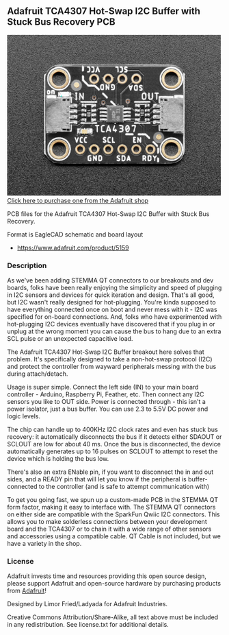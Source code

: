 ## Adafruit TCA4307 Hot-Swap I2C Buffer with Stuck Bus Recovery PCB

<a href="http://www.adafruit.com/products/5159"><img src="assets/5159.jpg?raw=true" width="500px"><br/>
Click here to purchase one from the Adafruit shop</a>

PCB files for the Adafruit TCA4307 Hot-Swap I2C Buffer with Stuck Bus Recovery. 

Format is EagleCAD schematic and board layout
* https://www.adafruit.com/product/5159

### Description

As we've been adding  STEMMA QT connectors to our breakouts and dev boards, folks have been really enjoying the simplicity and speed of plugging in I2C sensors and devices for quick iteration and design. That's all good, but I2C wasn't really designed for hot-plugging. You're kinda supposed to have everything connected once on boot and never mess with it - I2C was specified for on-board connections. And, folks who have experimented with hot-plugging I2C devices eventually have discovered that if you plug in or unplug at the wrong moment you can cause the bus to hang due to an extra SCL pulse or an unexpected capacitive load.

The Adafruit TCA4307 Hot-Swap I2C Buffer breakout here solves that problem. It's specifically designed to take a non-hot-swap protocol (I2C) and protect the controller from wayward peripherals messing with the bus during attach/detach.

Usage is super simple. Connect the left side (IN) to your main board controller - Arduino, Raspberry Pi, Feather, etc. Then connect any I2C sensors you like to OUT side. Power is connected through - this isn't a power isolator, just a bus buffer. You can use 2.3 to 5.5V DC power and logic levels.

The chip can handle up to 400KHz I2C clock rates and even has stuck bus recovery: it automatically disconnects the bus if it detects either SDAOUT or SCLOUT are low for about 40 ms. Once the bus is disconnected, the device automatically generates up to 16 pulses on SCLOUT to attempt to reset the device which is holding the bus low.

There's also an extra ENable pin, if you want to disconnect the in and out sides, and a READY pin that will let you know if the peripheral is buffer-connected to the controller (and is safe to attempt communication with)

To get you going fast, we spun up a custom-made PCB in the STEMMA QT form factor, making it easy to interface with. The STEMMA QT connectors on either side are compatible with the SparkFun Qwiic I2C connectors. This allows you to make solderless connections between your development board and the TCA4307 or to chain it with a wide range of other sensors and accessories using a compatible cable. QT Cable is not included, but we have a variety in the shop.

### License

Adafruit invests time and resources providing this open source design, please support Adafruit and open-source hardware by purchasing products from [Adafruit](https://www.adafruit.com)!

Designed by Limor Fried/Ladyada for Adafruit Industries.

Creative Commons Attribution/Share-Alike, all text above must be included in any redistribution. 
See license.txt for additional details.
